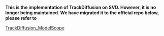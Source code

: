 **This is the implementation of TrackDiffusion on SVD. However, it is no longer being maintained. We have migrated it to the official repo below, please refer to**

[TrackDiffusion_ModelScope](https://github.com/pixeli99/TrackDiffusion)



